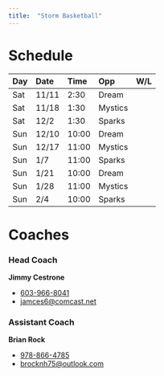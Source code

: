 ```yaml
---
title:  "Storm Basketball"
---
```

# Schedule

|Day    | Date | Time | Opp | W/L |
|:------|:-----|:-----|:------|:----|
| Sat   |11/11 |2:30  |Dream  |     |
| Sat   |11/18 |1:30  |Mystics|     |
| Sat   |12/2  |1:30  |Sparks |     |
| Sun   |12/10 |10:00 |Dream  |     |
| Sun   |12/17 |11:00 |Mystics|     |
| Sun   |1/7   |11:00 |Sparks |     |
| Sun   |1/21  |10:00 |Dream  |     |
| Sun   |1/28  |11:00 |Mystics|     |
| Sun   |2/4   |10:00 |Sparks |     |

# Coaches
### Head Coach
**Jimmy Cestrone**
* [603-966-8041](tel:+1-603-966-8041)
* [jamces6@comcast.net](mailto:jamces6@comcast.net)

### Assistant Coach
**Brian Rock**
* [978-866-4785](tel:+1-978-866-4785)
* [brocknh75@outlook.com](mailto:brocknh75@outlook.com)
